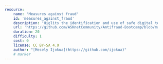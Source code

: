 ```yaml
---
resource:
    name: 'Measures against fraud'
    id: 'measures_against_fraud'
    description: "Higlits the identification and use of safe digital tools in naviagation of online and offline spaces"
    url: 'https://github.com/ASKnetCommunity/Antifraud-Bootcamp/blob/main/measures_against_fraud.md'
    duration: 20  
    difficulty: 1 
    cost: 0     
    license: CC BY-SA 4.0
    author: "[Mesely Ijokua](https://github.com/ijokua)"
    # marker
---
```

